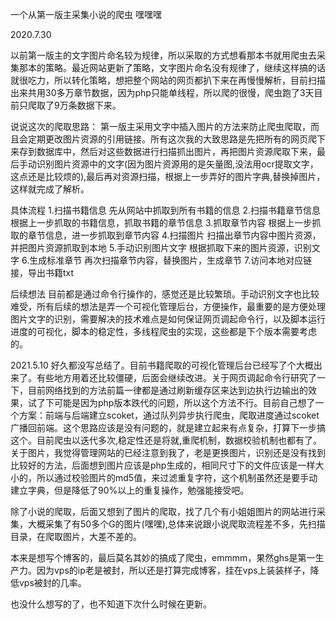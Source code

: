 一个从第一版主采集小说的爬虫 嘿嘿嘿

2020.7.30

   以前第一版主的文字图片命名较为规律，所以采取的方式想看那本书就用爬虫去采集那本的策略。最近网站更新了策略，文字图片命名没有规律了，继续这样搞的话就很吃力，所以转化策略，想把整个网站的网页都扒下来在再慢慢解析，目前扫描出来共用30多万章节数据，因为php只能单线程，所以爬的很慢，爬虫跑了3天目前只爬取了9万条数据下来。

说说这次的爬取思路： 
    第一版主采用文字中插入图片的方法来防止爬虫爬取，而且会定期更改图片资源的引用链接。所有这次我的大致思路是先把所有的网页爬下来存到数据库中，然后对这些数据进行扫描抓出图片，再把图片资源爬取下来，最后手动识别图片资源中的文字(因为图片资源用的是矢量图,没法用ocr提取文字，这点还是比较烦的),最后再对资源扫描，根据上一步弄好的图片字典,替换掉图片，这样就完成了解析。

具体流程 
    1.扫描书籍信息 
    先从网站中抓取到所有书籍的信息 
    2.扫描书籍章节信息 
    根据上一步抓取的书籍信息，抓取书籍的章节信息 
    3.抓取章节内容 
    根据上一步抓取的章节信息，进一步抓取到章节内容 
    4.扫描图片 
    扫描出章节内容中图片资源，并把图片资源抓取到本地 
    5.手动识别图片文字 
    根据抓取下来的图片资源，识别文字 
    6.生成标准章节 
    再次扫描章节内容，替换图片，生成章节 
    7.访问本地对应链接，导出书籍txt 

后续想法 
    目前都是通过命令行操作的，感觉还是比较繁琐。手动识别文字也比较难受，所有后续的想法是弄一个可视化管理后台，方便操作，最重要的是方便处理图片文字的识别，需要解决的技术难点是如何保证网页调起命令行，以及脚本运行进度的可视化，脚本的稳定性，多线程爬虫的实现，这些都是下个版本需要考虑的。 

2021.5.10
    好久都没写总结了。目前书籍爬取的可视化管理后台已经写了个大概出来了。有些地方用着还比较僵硬，后面会继续改进。关于网页调起命令行研究了一下，目前网络找到的方法前篇一律都是通过刷新缓存区来达到边执行边输出的效果，试了下可能是因为php版本跌代的问题，所以这个方法不行。目前自己想了一个方案：前端与后端建立scoket，通过队列异步执行爬虫，爬取进度通过scoket广播回前端。这个思路应该是没有问题的，就是建立起来有点复杂，打算下一步搞这个。目前爬虫以迭代多次,稳定性还是将就,重爬机制，数据校验机制也都有了。关于图片，我觉得管理网站的已经注意到我了，老是更换图片，识别还是没有找到比较好的方法，后面想到图片应该是php生成的，相同尺寸下的文件应该是一样大小的，所以通过校验图片的md5值，来过滤重复字符，这个机制虽然还是要手动建立字典，但是降低了90%以上的重复操作，勉强能接受吧。


   除了小说的爬取，后面又想到了图片的爬取，找了几个有小姐姐图片的网站进行采集，大概采集了有50多个G的图片(嘿嘿),总体来说跟小说爬取流程差不多，先扫描目录，在爬取图片，大差不差的。

   本来是想写个博客的，最后莫名其妙的搞成了爬虫，emmmm，果然ghs是第一生产力。因为vps的ip老是被封，所以还是打算完成博客，挂在vps上装装样子，降低vps被封的几率。

   也没什么想写的了，也不知道下次什么时候在更新。
    

